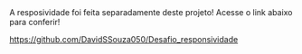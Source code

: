 
##

A resposividade foi feita separadamente deste projeto! Acesse o link abaixo para conferir!

https://github.com/DavidSSouza050/Desafio_responsividade
